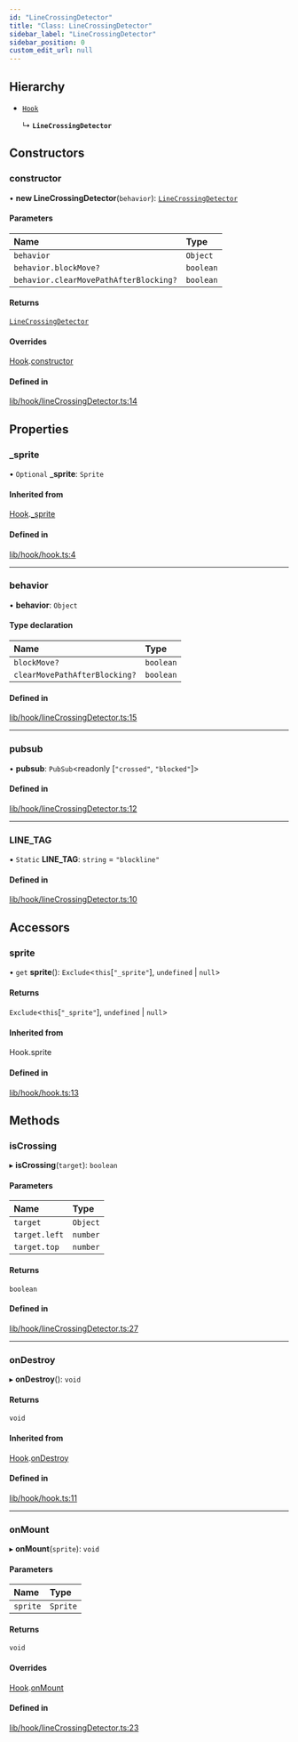 ```yaml
---
id: "LineCrossingDetector"
title: "Class: LineCrossingDetector"
sidebar_label: "LineCrossingDetector"
sidebar_position: 0
custom_edit_url: null
---
```


## Hierarchy

- [`Hook`](Hook.md)

  ↳ **`LineCrossingDetector`**

## Constructors

### constructor

• **new LineCrossingDetector**(`behavior`): [`LineCrossingDetector`](LineCrossingDetector.md)

#### Parameters

| Name | Type |
| :------ | :------ |
| `behavior` | `Object` |
| `behavior.blockMove?` | `boolean` |
| `behavior.clearMovePathAfterBlocking?` | `boolean` |

#### Returns

[`LineCrossingDetector`](LineCrossingDetector.md)

#### Overrides

[Hook](Hook.md).[constructor](Hook.md#constructor)

#### Defined in

[lib/hook/lineCrossingDetector.ts:14](https://github.com/rycont/stadium/blob/85a354b/lib/hook/lineCrossingDetector.ts#L14)

## Properties

### \_sprite

• `Optional` **\_sprite**: `Sprite`

#### Inherited from

[Hook](Hook.md).[_sprite](Hook.md#_sprite)

#### Defined in

[lib/hook/hook.ts:4](https://github.com/rycont/stadium/blob/85a354b/lib/hook/hook.ts#L4)

___

### behavior

• **behavior**: `Object`

#### Type declaration

| Name | Type |
| :------ | :------ |
| `blockMove?` | `boolean` |
| `clearMovePathAfterBlocking?` | `boolean` |

#### Defined in

[lib/hook/lineCrossingDetector.ts:15](https://github.com/rycont/stadium/blob/85a354b/lib/hook/lineCrossingDetector.ts#L15)

___

### pubsub

• **pubsub**: `PubSub`\<readonly [``"crossed"``, ``"blocked"``]\>

#### Defined in

[lib/hook/lineCrossingDetector.ts:12](https://github.com/rycont/stadium/blob/85a354b/lib/hook/lineCrossingDetector.ts#L12)

___

### LINE\_TAG

▪ `Static` **LINE\_TAG**: `string` = `"blockline"`

#### Defined in

[lib/hook/lineCrossingDetector.ts:10](https://github.com/rycont/stadium/blob/85a354b/lib/hook/lineCrossingDetector.ts#L10)

## Accessors

### sprite

• `get` **sprite**(): `Exclude`\<`this`[``"_sprite"``], `undefined` \| ``null``\>

#### Returns

`Exclude`\<`this`[``"_sprite"``], `undefined` \| ``null``\>

#### Inherited from

Hook.sprite

#### Defined in

[lib/hook/hook.ts:13](https://github.com/rycont/stadium/blob/85a354b/lib/hook/hook.ts#L13)

## Methods

### isCrossing

▸ **isCrossing**(`target`): `boolean`

#### Parameters

| Name | Type |
| :------ | :------ |
| `target` | `Object` |
| `target.left` | `number` |
| `target.top` | `number` |

#### Returns

`boolean`

#### Defined in

[lib/hook/lineCrossingDetector.ts:27](https://github.com/rycont/stadium/blob/85a354b/lib/hook/lineCrossingDetector.ts#L27)

___

### onDestroy

▸ **onDestroy**(): `void`

#### Returns

`void`

#### Inherited from

[Hook](Hook.md).[onDestroy](Hook.md#ondestroy)

#### Defined in

[lib/hook/hook.ts:11](https://github.com/rycont/stadium/blob/85a354b/lib/hook/hook.ts#L11)

___

### onMount

▸ **onMount**(`sprite`): `void`

#### Parameters

| Name | Type |
| :------ | :------ |
| `sprite` | `Sprite` |

#### Returns

`void`

#### Overrides

[Hook](Hook.md).[onMount](Hook.md#onmount)

#### Defined in

[lib/hook/lineCrossingDetector.ts:23](https://github.com/rycont/stadium/blob/85a354b/lib/hook/lineCrossingDetector.ts#L23)
